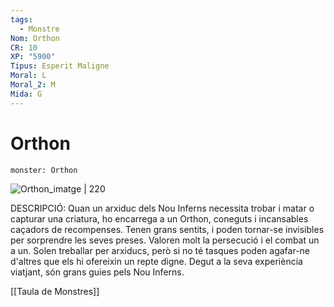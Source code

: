 ```yaml
---
tags:
  - Monstre
Nom: Orthon
CR: 10
XP: "5900"
Tipus: Esperit Maligne
Moral: L
Moral_2: M
Mida: G
---
```

# Orthon

```statblock
monster: Orthon
```

![Orthon_imatge | 220](https://static.wikia.nocookie.net/forgottenrealms/images/8/81/Orthon5e.png/revision/latest/scale-to-width-down/1200?cb&#x3D;20200411210813)

DESCRIPCIÓ: 
Quan un arxiduc dels Nou Inferns necessita trobar i matar o capturar una criatura, ho encarrega a un Orthon, coneguts i incansables caçadors de recompenses. Tenen grans sentits, i poden tornar-se invisibles per sorprendre les seves preses. Valoren molt la persecució i el combat un a un. Solen treballar per arxiducs, però si no té tasques poden agafar-ne d'altres que els hi ofereixin un repte digne. Degut a la seva experiència viatjant, són grans guies pels Nou Inferns.

[[Taula de Monstres]]